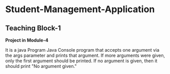 # Student-Management-Application
## Teaching Block-1
**Project in Module-4**

It is a java Program Java Console program that accepts one argument via the args parameter
and prints that argument. If more arguments were given, only the first argument should be printed. If no argument is given, 
then it should print "No argument given." 

